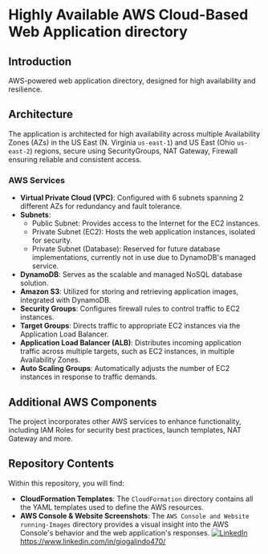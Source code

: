 # Highly Available AWS Cloud-Based Web Application directory

## Introduction
AWS-powered web application directory, designed for high availability and resilience.

## Architecture
The application is architected for high availability across multiple Availability Zones (AZs) in the US East (N. Virginia `us-east-1`) and US East (Ohio `us-east-2`) regions, secure using SecurityGroups, NAT Gateway, Firewall ensuring reliable and consistent access.

### AWS Services
- **Virtual Private Cloud (VPC)**: Configured with 6 subnets spanning 2 different AZs for redundancy and fault tolerance.
- **Subnets**:
  - Public Subnet: Provides access to the Internet for the EC2 instances.
  - Private Subnet (EC2): Hosts the web application instances, isolated for security.
  - Private Subnet (Database): Reserved for future database implementations, currently not in use due to DynamoDB's managed service.
- **DynamoDB**: Serves as the scalable and managed NoSQL database solution.
- **Amazon S3**: Utilized for storing and retrieving application images, integrated with DynamoDB.
- **Security Groups**: Configures firewall rules to control traffic to EC2 instances.
- **Target Groups**: Directs traffic to appropriate EC2 instances via the Application Load Balancer.
- **Application Load Balancer (ALB)**: Distributes incoming application traffic across multiple targets, such as EC2 instances, in multiple Availability Zones.
- **Auto Scaling Groups**: Automatically adjusts the number of EC2 instances in response to traffic demands.

## Additional AWS Components
The project incorporates other AWS services to enhance functionality, including IAM Roles for security best practices,  launch templates, NAT Gateway and more.

## Repository Contents
Within this repository, you will find:
- **CloudFormation Templates**: The `CloudFormation` directory contains all the YAML templates used to define the AWS resources.
- **AWS Console & Website Screenshots**: The `AWS Console and Website running-Images` directory provides a visual insight into the AWS Console's behavior and the web application's responses.
[![LinkedIn](https://www.linkedin.com/in/giogalindo470/)](Tu-URL-de-LinkedIn)
https://www.linkedin.com/in/giogalindo470/

